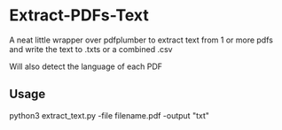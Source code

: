 # Extract-PDFs-Text

A neat little wrapper over pdfplumber to extract text from 1 or more pdfs and write the text to .txts or a combined .csv

Will also detect the language of each PDF

## Usage

python3 extract_text.py -file filename.pdf -output "txt"
